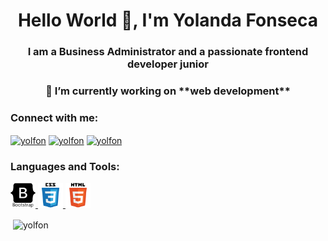 <h1 align="center">Hello World 👋, I'm Yolanda Fonseca</h1>
<h3 align="center">I am a Business Administrator and a passionate frontend developer junior</h3>

<h3 align="center">🔭 I’m currently working on **web development**</h3>

<h3 align="left">Connect with me:</h3>  
<p align="left">
<a href="https://linkedin.com/in/yolanda-fonseca-60312427" target="blank"><img align="center" src="https://raw.githubusercontent.com/rahuldkjain/github-profile-readme-generator/master/src/images/icons/Social/linked-in-alt.svg" alt="yolfon" height="30" width="40" /></a>
<a href="https://fb.com/yolfon" target="blank"><img align="center" src="https://raw.githubusercontent.com/rahuldkjain/github-profile-readme-generator/master/src/images/icons/Social/facebook.svg" alt="yolfon" height="30" width="40" /></a>
<a href="https://www.youtube.com/c/yolfon" target="blank"><img align="center" src="https://raw.githubusercontent.com/rahuldkjain/github-profile-readme-generator/master/src/images/icons/Social/youtube.svg" alt="yolfon" height="30" width="40" /></a>
</p>

<h3 align="left">Languages and Tools:</h3>
<p align="left"> <a href="https://getbootstrap.com" target="_blank" rel="noreferrer"> <img src="https://raw.githubusercontent.com/devicons/devicon/master/icons/bootstrap/bootstrap-plain-wordmark.svg" alt="bootstrap" width="40" height="40"/> </a> <a href="https://www.w3schools.com/css/" target="_blank" rel="noreferrer"> <img src="https://raw.githubusercontent.com/devicons/devicon/master/icons/css3/css3-original-wordmark.svg" alt="css3" width="40" height="40"/> </a> <a href="https://www.w3.org/html/" target="_blank" rel="noreferrer"> <img src="https://raw.githubusercontent.com/devicons/devicon/master/icons/html5/html5-original-wordmark.svg" alt="html5" width="40" height="40"/> </a> </p>

<p>&nbsp;<img align="center" src="https://github-readme-stats.vercel.app/api?username=yolfon&show_icons=true&locale=en" alt="yolfon" /></p>
